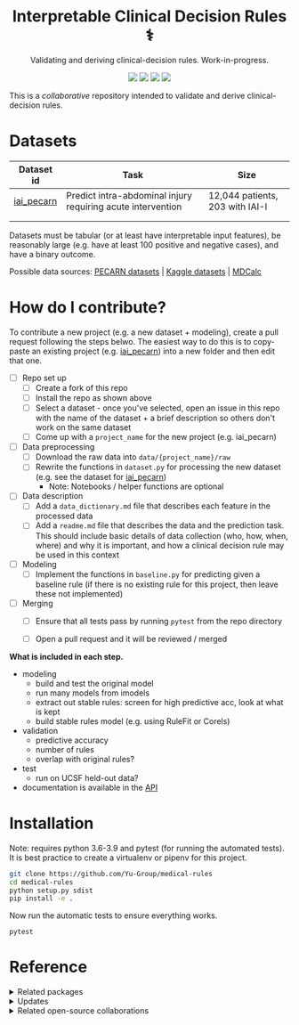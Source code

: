 <h1 align="center">Interpretable Clinical Decision Rules ⚕️ </h1>
<p align="center"> Validating and deriving clinical-decision rules. Work-in-progress.
</p>

<p align="center">
  <img src="https://img.shields.io/badge/license-mit-blue.svg">
  <img src="https://img.shields.io/badge/python-3.6--3.9-blue">
  <a href="https://github.com/Yu-Group/medical-rules/actions"><img src="https://github.com/Yu-Group/medical-rules/workflows/tests/badge.svg"></a>
  <img src="https://img.shields.io/github/checks-status/Yu-Group/medical-rules/master">
 </p>  

This is a *collaborative* repository intended to validate and derive clinical-decision rules. 


# Datasets

| Dataset id | Task                                                        | Size                            |
| ---------- | ----------------------------------------------------------- | ------------------------------- |
| [iai_pecarn](projects/iai_pecarn) | Predict intra-abdominal injury requiring acute intervention | 12,044 patients, 203 with IAI-I |
|            |                                                             |                                 |
|            |                                                             |                                 |

Datasets must be tabular (or at least have interpretable input features),
be reasonably large (e.g. have at least 100 positive and negative cases),
and have a binary outcome.

Possible data sources: [PECARN datasets](https://pecarn.org/datasets/) |  [Kaggle datasets](https://www.kaggle.com/search?q=healthcare+tag%3A%22healthcare%22) | [MDCalc](https://www.mdcalc.com/)



# How do I contribute?

To contribute a new project (e.g. a new dataset + modeling), create a pull request following the steps belwo.
The easiest way to do this is to copy-paste an existing project (e.g. [iai_pecarn](mrules/projects/iai_pecarn)) into a new folder and then edit that one.

- [ ] Repo set up
  - [ ] Create a fork of this repo
  - [ ] Install the repo as shown above
  - [ ] Select a dataset - once you've selected, open an issue in this repo with the name of the dataset + a brief description so others don't work on the same dataset 	
  - [ ] Come up with a `project_name` for the new project (e.g. iai_pecarn) 	
- [ ] Data preprocessing
  - [ ] Download the raw data into `data/{project_name}/raw`
  - [ ] Rewrite the functions in `dataset.py` for processing the new dataset (e.g. see the dataset for [iai_pecarn](mrules/projects/iai_pecarn/dataset.py))
	- Note: Notebooks / helper functions are optional
- [ ] Data description
  - [ ] Add a `data_dictionary.md` file that describes each feature in the processed data
  - [ ] Add a `readme.md` file that describes the data and the prediction task. This should include basic details of data collection (who, how, when, where) and why it is important, and how a clinical decision rule may be used in this context
- [ ] Modeling
  - [ ] Implement the functions in `baseline.py` for predicting given a baseline rule (if there is no existing rule for this project, then leave these not implemented)
- [ ] Merging
  - [ ] Ensure that all tests pass by running `pytest` from the repo directory
  - [ ] Open a pull request and it will be reviewed / merged	


**What is included in each step.**

- modeling
	- build and test the original model
	- run many models from imodels
	- extract out stable rules: screen for high predictive acc, look at what is kept
	- build stable rules model (e.g. using RuleFit or Corels)
- validation
	- predictive accuracy
	- number of rules
	- overlap with original rules?
- test
	- run on UCSF held-out data?
- documentation is available in the [API](yu-group.github.io/medical-rules/)


# Installation

Note: requires python 3.6-3.9 and pytest (for running the automated tests). 
It is best practice to create a virtualenv or pipenv for this project.

```bash
git clone https://github.com/Yu-Group/medical-rules
cd medical-rules
python setup.py sdist
pip install -e .
```

Now run the automatic tests to ensure everything works.

```
pytest
```

# Reference
<details>
<summary>Related packages</summary>
<ul>
  <li><a href="https://github.com/csinva/imodels">imodels</a>: rule-based modeling</li>
  <li><a href="https://github.com/Yu-Group/veridical-flow">veridical-flow</a>: stability-based analysis</li>
  <li><a href="https://github.com/trevorstephens/gplearn/tree/ad57cb18caafdb02cca861aea712f1bf3ed5016e">gplearn</a>: symbolic regression/classification</li>
  <li><a href="https://github.com/dswah/pyGAM">pygam</a>: generative additive models</li>
  <li><a href="https://github.com/interpretml/interpret">interpretml</a>: boosting-based gam</li>
</ul>
</details>

<details>
<summary>Updates</summary>
<ul>
  <li>For updates, star the repo, <a href="https://github.com/csinva/csinva.github.io">see this related repo</a>, or follow <a href="https://twitter.com/csinva_">@csinva_</a></li>
  <li>Please make sure to give authors of original datasets appropriate credit!</li>
  <li>Contributing: pull requests <a href="https://github.com/csinva/imodels/blob/master/docs/contributing.md">very welcome</a>!</li>
</ul>
</details>

<details>
<summary>Related open-source collaborations</summary>
<ul>
  <li>The <a href="https://github.com/csinva/imodels">imodels package</a> maintains many of the rule-based models here</li>
  <li>Inspired by the <a href="https://github.com/csinva/imodels">BIG-bench</a> effort.</li>
  <li>See also <a href="https://github.com/GEM-benchmark/NL-Augmenter">NL-Augmenter</a> and <a href="https://github.com/allenai/natural-instructions-expansion">NLI-Expansion</a></li>
</ul>
</details>